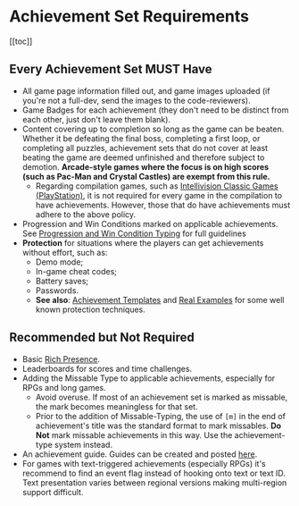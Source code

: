 # Achievement Set Requirements

[[toc]]

## Every Achievement Set MUST Have

- All game page information filled out, and game images uploaded (if you're not a full-dev, send the images to the code-reviewers).
- Game Badges for each achievement (they don't need to be distinct from each other, just don't leave them blank).
- Content covering up to completion so long as the game can be beaten. Whether it be defeating the final boss, completing a first loop, or completing all puzzles, achievement sets that do not cover at least beating the game are deemed unfinished and therefore subject to demotion. **Arcade-style games where the focus is on high scores (such as Pac-Man and Crystal Castles) are exempt from this rule.**
  - Regarding compilation games, such as [Intellivision Classic Games (PlayStation)](https://retroachievements.org/game/13908), it is not required for every game in the compilation to have achievements. However, those that do have achievements must adhere to the above policy.
- Progression and Win Conditions marked on applicable achievements. See [Progression and Win Condition Typing](/guidelines/content/progression-and-win-condition-guidelines) for full guidelines
- **Protection** for situations where the players can get achievements without effort, such as:
  - Demo mode;
  - In-game cheat codes;
  - Battery saves;
  - Passwords.
  - **See also**: [Achievement Templates](/developer-docs/achievement-templates) and [Real Examples](/developer-docs/real-examples) for some well known protection techniques.

## Recommended but Not Required

- Basic [Rich Presence](/developer-docs/rich-presence).
- Leaderboards for scores and time challenges.
- Adding the Missable Type to applicable achievements, especially for RPGs and long games.
  - Avoid overuse. If most of an achievement set is marked as missable, the mark becomes meaningless for that set.
  - Prior to the addition of Missable-Typing, the use of `[m]` in the end of achievement's title was the standard format to mark missables. **Do Not** mark missable achievements in this way. Use the achievement-type system instead.
- An achievement guide. Guides can be created and posted [here](https://github.com/RetroAchievements/guides/wiki).
- For games with text-triggered achievements (especially RPGs) it's recommend to find an event flag instead of hooking onto text or text ID. Text presentation varies between regional versions making multi-region support difficult.
